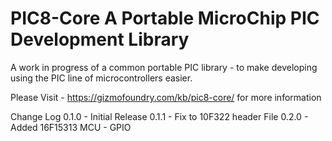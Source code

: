 # PIC8-Core A Portable MicroChip PIC Development Library
A work in progress of a common portable PIC library - to make developing using the PIC line of microcontrollers easier. 

Please Visit - https://gizmofoundry.com/kb/pic8-core/ for more information

Change Log
0.1.0 - Initial Release
0.1.1 - Fix to 10F322 header File
0.2.0 - Added 16F15313 MCU - GPIO 






